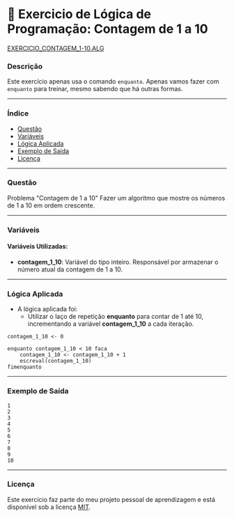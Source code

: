 
# 🚀 Exercicio de Lógica de Programação: Contagem de 1 a 10

<a href="/logica-de-programação/VisualG_Portugol/Estrutura_Repetitiva/Exercicios_Enquanto/exercicio_contagem_1-10/exercicio_contagem_1-10.alg">EXERCICIO_CONTAGEM_1-10.ALG</a>

### Descrição

Este exercício apenas usa o comando `enquanto`. Apenas vamos fazer com `enquanto` para treinar, mesmo sabendo que há outras formas.

---

### Índice

- [Questão](#questão)
- [Variáveis](#variáveis)
- [Lógica Aplicada](#lógica-aplicada)
- [Exemplo de Saída](#exemplo-de-saída)
- [Licença](#licença)

---

### Questão

Problema "Contagem de 1 a 10"
Fazer um algoritmo que mostre os números de 1 a 10 em ordem crescente.

---

### Variáveis

#### Variáveis Utilizadas:

- **contagem_1_10**: Variável do tipo inteiro. Responsável por armazenar o número atual da contagem de 1 a 10.

---

### Lógica Aplicada

- A lógica aplicada foi:
  - Utilizar o laço de repetição **enquanto** para contar de 1 até 10, incrementando a variável **contagem_1_10** a cada iteração.

```alg
contagem_1_10 <- 0

enquanto contagem_1_10 < 10 faca
    contagem_1_10 <- contagem_1_10 + 1
    escreval(contagem_1_10)
fimenquanto
```

---

### Exemplo de Saída

```
1
2
3
4
5
6
7
8
9
10
```

---

### Licença

Este exercício faz parte do meu projeto pessoal de aprendizagem e está disponível sob a licença [MIT](LICENSE).
